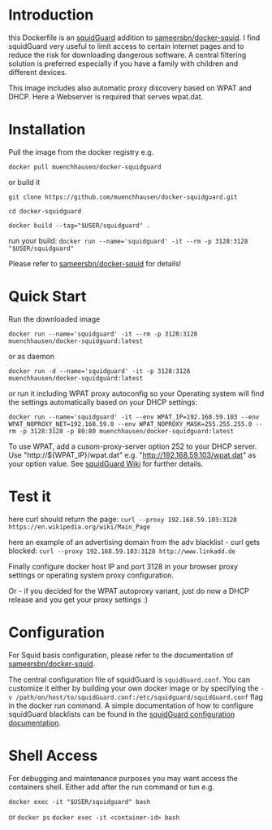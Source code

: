 # Introduction

this Dockerfile is an [squidGuard](http://www.squidguard.org/) addition to [sameersbn/docker-squid](https://github.com/sameersbn/docker-squid). I find squidGuard very useful to limit access to certain internet pages and to reduce the risk for downloading dangerous software. A central filtering solution is preferred especially if you have a family with children and different devices.

This image includes also automatic proxy discovery based on WPAT and DHCP. Here a Webserver is required that serves wpat.dat.

# Installation

Pull the image from the docker registry e.g.

```docker pull muenchhausen/docker-squidguard```

or build it

```git clone https://github.com/muenchhausen/docker-squidguard.git```

```cd docker-squidguard```

```docker build --tag="$USER/squidguard" .```

run your build:
```docker run --name='squidguard' -it --rm -p 3128:3128 "$USER/squidguard" ```

Please refer to [sameersbn/docker-squid](https://github.com/sameersbn/docker-squid) for details!

# Quick Start

Run the downloaded image

```docker run --name='squidguard' -it --rm -p 3128:3128 muenchhausen/docker-squidguard:latest```

or as daemon

```docker run -d --name='squidguard' -it -p 3128:3128 muenchhausen/docker-squidguard:latest```

or run it including WPAT proxy autoconfig so your Operating system will find the settings automatically based on your DHCP settings:

```docker run --name='squidguard' -it --env WPAT_IP=192.168.59.103 --env WPAT_NOPROXY_NET=192.168.59.0 --env WPAT_NOPROXY_MASK=255.255.255.0 --rm -p 3128:3128 -p 80:80 muenchhausen/docker-squidguard:latest```

To use WPAT, add a cusom-proxy-server option 252 to your DHCP server. Use "http://${WPAT_IP}/wpat.dat" e.g. "http://192.168.59.103/wpat.dat" as your option value. See [squidGuard Wiki](http://wiki.squid-cache.org/SquidFaq/ConfiguringBrowsers#Automatic_WPAD_with_DHCP) for further details.

# Test it 

here curl should return the page:
```curl --proxy 192.168.59.103:3128 https://en.wikipedia.org/wiki/Main_Page```

here an example of an advertising domain from the adv blacklist - curl gets blocked:
```curl --proxy 192.168.59.103:3128 http://www.linkadd.de```

Finally configure docker host IP and port 3128 in your browser proxy settings or operating system proxy configuration.

Or - if you decided for the WPAT autoproxy variant, just do now a DHCP release and you get your proxy settings :)


# Configuration

For Squid basis configuration, please refer to the documentation of [sameersbn/docker-squid](https://github.com/sameersbn/docker-squid).

The central configuration file of squidGuard is `squidGuard.conf`. You can customize it either by building your own docker image or by specifying the `-v /path/on/host/to/squidGuard.conf:/etc/squidguard/squidGuard.conf` flag in the docker run command. A simple documentation of how to configure squidGuard blacklists can be found in the [squidGuard configuration documentation](http://www.squidguard.org/Doc/configure.html).

# Shell Access


For debugging and maintenance purposes you may want access the containers shell. Either add after the run command or tun e.g.

```docker exec -it "$USER/squidguard" bash  ```

or
```docker ps```
```docker exec -it <container-id> bash   ```
